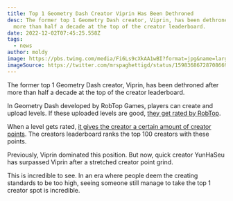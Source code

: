 ```yaml
---
title: Top 1 Geometry Dash Creator Viprin Has Been Dethroned
desc: The former top 1 Geometry Dash creator, Viprin, has been dethroned after
  more than half a decade at the top of the creator leaderboard.
date: 2022-12-02T07:45:25.558Z
tags:
  - news
author: moldy
image: https://pbs.twimg.com/media/Fi6Ls9cXkAA1wBI?format=jpg&name=large
imageSource: https://twitter.com/mrspaghettigd/status/1598368672870866944
---
```

The former top 1 Geometry Dash creator, Viprin, has been dethroned after more than half a decade at the top of the creator leaderboard.

In Geometry Dash developed by RobTop Games, players can create and upload levels. If these uploaded levels are good, [they get rated by RobTop](/posts/geometry-dash-levels-how-to-make-a-featured-level-2022/).

When a level gets rated, [it gives the creator a certain amount of creator points](/posts/top-geometry-dash-creator-viprin-is-about-to-be-dethroned/). The creators leaderboard ranks the top 100 creators with these points.

Previously, Viprin dominated this position. But now, quick creator YunHaSeu has surpassed Viprin after a stretched creator point grind.

This is incredible to see. In an era where people deem the creating standards to be too high, seeing someone still manage to take the top 1 creator spot is incredible.